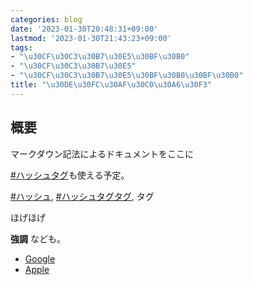 ```yaml
---
categories: blog
date: '2023-01-30T20:48:31+09:00'
lastmod: '2023-01-30T21:43:23+09:00'
tags:
- "\u30CF\u30C3\u30B7\u30E5\u30BF\u30B0"
- "\u30CF\u30C3\u30B7\u30E5"
- "\u30CF\u30C3\u30B7\u30E5\u30BF\u30B0\u30BF\u30B0"
title: "\u30DE\u30FC\u30AF\u30C0\u30A6\u30F3"
---
```



## 概要


マークダウン記法によるドキュメントをここに


[#ハッシュタグ](https://blog.mikiri.net/tags/%E3%83%8F%E3%83%83%E3%82%B7%E3%83%A5%E3%82%BF%E3%82%B0/)も使える予定。


[#ハッシュ](https://blog.mikiri.net/tags/%E3%83%8F%E3%83%83%E3%82%B7%E3%83%A5/), [#ハッシュタグタグ](https://blog.mikiri.net/tags/%E3%83%8F%E3%83%83%E3%82%B7%E3%83%A5%E3%82%BF%E3%82%B0%E3%82%BF%E3%82%B0/), タグ


ほげほげ


**強調** なども。


* [Google](google.com)
* [Apple](apple.com)
